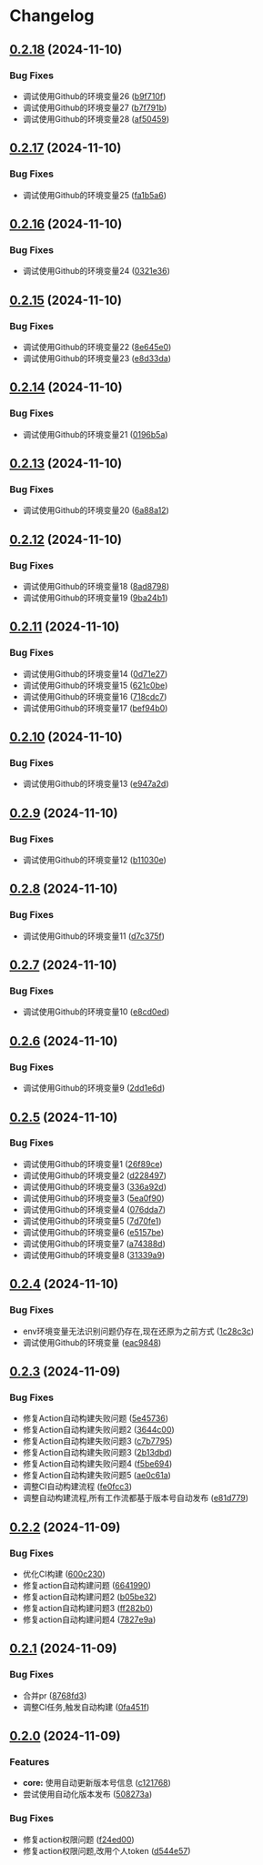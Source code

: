 # Changelog

## [0.2.18](https://github.com/liaozhimingandy/vue-hip-tool/compare/v0.2.17...v0.2.18) (2024-11-10)


### Bug Fixes

* 调试使用Github的环境变量26 ([b9f710f](https://github.com/liaozhimingandy/vue-hip-tool/commit/b9f710fbd9527fb7c0101de8eccc6bc99f2246a8))
* 调试使用Github的环境变量27 ([b7f791b](https://github.com/liaozhimingandy/vue-hip-tool/commit/b7f791b86cb5819a85a0e3d232344c32650c47d7))
* 调试使用Github的环境变量28 ([af50459](https://github.com/liaozhimingandy/vue-hip-tool/commit/af5045982e8ba4391fe81300edbc308677eaabb8))

## [0.2.17](https://github.com/liaozhimingandy/vue-hip-tool/compare/v0.2.16...v0.2.17) (2024-11-10)


### Bug Fixes

* 调试使用Github的环境变量25 ([fa1b5a6](https://github.com/liaozhimingandy/vue-hip-tool/commit/fa1b5a6544cd9cbc3425c6981470f8822f6e21a6))

## [0.2.16](https://github.com/liaozhimingandy/vue-hip-tool/compare/v0.2.15...v0.2.16) (2024-11-10)


### Bug Fixes

* 调试使用Github的环境变量24 ([0321e36](https://github.com/liaozhimingandy/vue-hip-tool/commit/0321e3610a450f49d8af9f4b4da427d631eb83bd))

## [0.2.15](https://github.com/liaozhimingandy/vue-hip-tool/compare/v0.2.14...v0.2.15) (2024-11-10)


### Bug Fixes

* 调试使用Github的环境变量22 ([8e645e0](https://github.com/liaozhimingandy/vue-hip-tool/commit/8e645e0ce11711d386ae88933c8f4563239c24a8))
* 调试使用Github的环境变量23 ([e8d33da](https://github.com/liaozhimingandy/vue-hip-tool/commit/e8d33dae6f12757a2b614f5eadf900f43444d5da))

## [0.2.14](https://github.com/liaozhimingandy/vue-hip-tool/compare/v0.2.13...v0.2.14) (2024-11-10)


### Bug Fixes

* 调试使用Github的环境变量21 ([0196b5a](https://github.com/liaozhimingandy/vue-hip-tool/commit/0196b5acb5addc122104945d0d140a844f605315))

## [0.2.13](https://github.com/liaozhimingandy/vue-hip-tool/compare/v0.2.12...v0.2.13) (2024-11-10)


### Bug Fixes

* 调试使用Github的环境变量20 ([6a88a12](https://github.com/liaozhimingandy/vue-hip-tool/commit/6a88a1223b68ed0dbf6cedf37424720664ea58f4))

## [0.2.12](https://github.com/liaozhimingandy/vue-hip-tool/compare/v0.2.11...v0.2.12) (2024-11-10)


### Bug Fixes

* 调试使用Github的环境变量18 ([8ad8798](https://github.com/liaozhimingandy/vue-hip-tool/commit/8ad879859a57b1f233ad4316eb57d8c0e114c544))
* 调试使用Github的环境变量19 ([9ba24b1](https://github.com/liaozhimingandy/vue-hip-tool/commit/9ba24b189cf922e4a85ac9fbb28f2b25baa43580))

## [0.2.11](https://github.com/liaozhimingandy/vue-hip-tool/compare/v0.2.10...v0.2.11) (2024-11-10)


### Bug Fixes

* 调试使用Github的环境变量14 ([0d71e27](https://github.com/liaozhimingandy/vue-hip-tool/commit/0d71e273cbe4ea8030ce59ec5754ff9d4a55ba8e))
* 调试使用Github的环境变量15 ([621c0be](https://github.com/liaozhimingandy/vue-hip-tool/commit/621c0be9ce093023f1622da0a560d605c5a93ce7))
* 调试使用Github的环境变量16 ([718cdc7](https://github.com/liaozhimingandy/vue-hip-tool/commit/718cdc7aa74ece01596443fae75a6cc9a3fbedab))
* 调试使用Github的环境变量17 ([bef94b0](https://github.com/liaozhimingandy/vue-hip-tool/commit/bef94b06458cb3bc368ed652b171b9aa7442a3c8))

## [0.2.10](https://github.com/liaozhimingandy/vue-hip-tool/compare/v0.2.9...v0.2.10) (2024-11-10)


### Bug Fixes

* 调试使用Github的环境变量13 ([e947a2d](https://github.com/liaozhimingandy/vue-hip-tool/commit/e947a2d7fd2c4a6d52a8ab32d163ce662f68761f))

## [0.2.9](https://github.com/liaozhimingandy/vue-hip-tool/compare/v0.2.8...v0.2.9) (2024-11-10)


### Bug Fixes

* 调试使用Github的环境变量12 ([b11030e](https://github.com/liaozhimingandy/vue-hip-tool/commit/b11030e24180d254c23c6fa4119506f4d1f0ab56))

## [0.2.8](https://github.com/liaozhimingandy/vue-hip-tool/compare/v0.2.7...v0.2.8) (2024-11-10)


### Bug Fixes

* 调试使用Github的环境变量11 ([d7c375f](https://github.com/liaozhimingandy/vue-hip-tool/commit/d7c375f59b10b24b6b791f598fd6519eef9d774c))

## [0.2.7](https://github.com/liaozhimingandy/vue-hip-tool/compare/v0.2.6...v0.2.7) (2024-11-10)


### Bug Fixes

* 调试使用Github的环境变量10 ([e8cd0ed](https://github.com/liaozhimingandy/vue-hip-tool/commit/e8cd0ed1a2675cda52b8d4199ddfa8c501fe0e3b))

## [0.2.6](https://github.com/liaozhimingandy/vue-hip-tool/compare/v0.2.5...v0.2.6) (2024-11-10)


### Bug Fixes

* 调试使用Github的环境变量9 ([2dd1e6d](https://github.com/liaozhimingandy/vue-hip-tool/commit/2dd1e6d3591c6b933e567c3df6a4f7877342481d))

## [0.2.5](https://github.com/liaozhimingandy/vue-hip-tool/compare/v0.2.4...v0.2.5) (2024-11-10)


### Bug Fixes

* 调试使用Github的环境变量1 ([26f89ce](https://github.com/liaozhimingandy/vue-hip-tool/commit/26f89ce1cdf78888e777dff21b84ee95eee9bc3e))
* 调试使用Github的环境变量2 ([d228497](https://github.com/liaozhimingandy/vue-hip-tool/commit/d2284978d43484ceecf62c60693bab5496a28d43))
* 调试使用Github的环境变量3 ([336a92d](https://github.com/liaozhimingandy/vue-hip-tool/commit/336a92d9a79d7e1f40965fda8f2f456f97a88449))
* 调试使用Github的环境变量3 ([5ea0f90](https://github.com/liaozhimingandy/vue-hip-tool/commit/5ea0f901ba3b6374331f17eb893975e297b59cda))
* 调试使用Github的环境变量4 ([076dda7](https://github.com/liaozhimingandy/vue-hip-tool/commit/076dda78508ab7850ea5090aea1b64724bfbde13))
* 调试使用Github的环境变量5 ([7d70fe1](https://github.com/liaozhimingandy/vue-hip-tool/commit/7d70fe134d6f4f0b75b0d8f94772552c3fd1f81b))
* 调试使用Github的环境变量6 ([e5157be](https://github.com/liaozhimingandy/vue-hip-tool/commit/e5157be15bc5905fa4343657745985f0551d727a))
* 调试使用Github的环境变量7 ([a74388d](https://github.com/liaozhimingandy/vue-hip-tool/commit/a74388d7ad8cb4a4aa2b4112b4028b005835513e))
* 调试使用Github的环境变量8 ([31339a9](https://github.com/liaozhimingandy/vue-hip-tool/commit/31339a94e16361b42f353c26a1d080b775054b76))

## [0.2.4](https://github.com/liaozhimingandy/vue-hip-tool/compare/v0.2.3...v0.2.4) (2024-11-10)


### Bug Fixes

* env环境变量无法识别问题仍存在,现在还原为之前方式 ([1c28c3c](https://github.com/liaozhimingandy/vue-hip-tool/commit/1c28c3c034e97992efdf40b747063b839e56a98f))
* 调试使用Github的环境变量 ([eac9848](https://github.com/liaozhimingandy/vue-hip-tool/commit/eac9848d4ec6b965a51c79341e643049df932f5c))

## [0.2.3](https://github.com/liaozhimingandy/vue-hip-tool/compare/v0.2.2...v0.2.3) (2024-11-09)


### Bug Fixes

* 修复Action自动构建失败问题 ([5e45736](https://github.com/liaozhimingandy/vue-hip-tool/commit/5e45736b74b1359c7d8aaba7757a8c1744089347))
* 修复Action自动构建失败问题2 ([3644c00](https://github.com/liaozhimingandy/vue-hip-tool/commit/3644c001dfb7c317b90793ec692ffba3f7d81749))
* 修复Action自动构建失败问题3 ([c7b7795](https://github.com/liaozhimingandy/vue-hip-tool/commit/c7b77957b2306c23cb2971ed1d2970f2012ed68a))
* 修复Action自动构建失败问题3 ([2b13dbd](https://github.com/liaozhimingandy/vue-hip-tool/commit/2b13dbd4128dfe399a1eb535dd2f2442092145cc))
* 修复Action自动构建失败问题4 ([f5be694](https://github.com/liaozhimingandy/vue-hip-tool/commit/f5be69421d77ebc9e4ee3823dd343f704807e742))
* 修复Action自动构建失败问题5 ([ae0c61a](https://github.com/liaozhimingandy/vue-hip-tool/commit/ae0c61a1909ff3037b7bb3b8419b9bf066200a58))
* 调整CI自动构建流程 ([fe0fcc3](https://github.com/liaozhimingandy/vue-hip-tool/commit/fe0fcc34d697cbb370ba793963e596a76241d671))
* 调整自动构建流程,所有工作流都基于版本号自动发布 ([e81d779](https://github.com/liaozhimingandy/vue-hip-tool/commit/e81d77938671424744806e0347d206d43bde7342))

## [0.2.2](https://github.com/liaozhimingandy/vue-hip-tool/compare/v0.2.1...v0.2.2) (2024-11-09)


### Bug Fixes

* 优化CI构建 ([600c230](https://github.com/liaozhimingandy/vue-hip-tool/commit/600c2307381e2993584e4267faa57c038c2fa5fc))
* 修复action自动构建问题 ([6641990](https://github.com/liaozhimingandy/vue-hip-tool/commit/6641990914609aa1d0c38d56fe65987996ca80c0))
* 修复action自动构建问题2 ([b05be32](https://github.com/liaozhimingandy/vue-hip-tool/commit/b05be32fd3a2b02a28c1d686bf32320b2428db2a))
* 修复action自动构建问题3 ([ff282b0](https://github.com/liaozhimingandy/vue-hip-tool/commit/ff282b00560a2a206c65da0b68e449f1bc4d7da5))
* 修复action自动构建问题4 ([7827e9a](https://github.com/liaozhimingandy/vue-hip-tool/commit/7827e9aec2d21e2897337c715f66033c02ca9fc9))

## [0.2.1](https://github.com/liaozhimingandy/vue-hip-tool/compare/v0.2.0...v0.2.1) (2024-11-09)


### Bug Fixes

* 合并pr ([8768fd3](https://github.com/liaozhimingandy/vue-hip-tool/commit/8768fd344b0fef3f4d691581b1165795a311ad12))
* 调整CI任务,触发自动构建 ([0fa451f](https://github.com/liaozhimingandy/vue-hip-tool/commit/0fa451fce2d4987c20ab268ef997c37fa7880eae))

## [0.2.0](https://github.com/liaozhimingandy/vue-hip-tool/compare/v0.1.11...v0.2.0) (2024-11-09)


### Features

* **core:** 使用自动更新版本号信息 ([c121768](https://github.com/liaozhimingandy/vue-hip-tool/commit/c121768eabe187b508a75d22afcb0a1bfa02df9c))
* 尝试使用自动化版本发布 ([508273a](https://github.com/liaozhimingandy/vue-hip-tool/commit/508273a49bc541334be77e1acc5496f56e43e289))


### Bug Fixes

* 修复action权限问题 ([f24ed00](https://github.com/liaozhimingandy/vue-hip-tool/commit/f24ed00cbe6cd70d68e2267c7bca576c626b0b4c))
* 修复action权限问题,改用个人token ([d544e57](https://github.com/liaozhimingandy/vue-hip-tool/commit/d544e5787ef425c1a8210a334ae68ac466514c7e))
